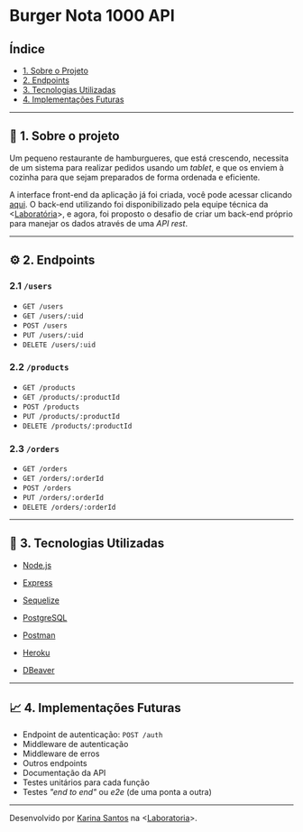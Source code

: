 # Burger Nota 1000 API

## Índice

* [1. Sobre o Projeto](#1-sobre-o-projeto)
* [2. Endpoints](#2-endpoints)
* [3. Tecnologias Utilizadas](#3-tecnologias-utilizadas)
* [4. Implementações Futuras](#4-implementações-futuras)

---

## 📌 1. Sobre o projeto

Um pequeno restaurante de hamburgueres, que está crescendo, necessita de um
sistema para realizar pedidos usando um _tablet_, e que os enviem à
cozinha para que sejam preparados de forma ordenada e eficiente.

A interface front-end da aplicação já foi criada, você pode acessar clicando [aqui](https://burger-nota-1000-karinafs.vercel.app/). O back-end utilizando foi disponibilizado pela equipe técnica da <[Laboratória](https://github.com/Laboratoria)>, e agora, foi proposto o desafio de criar um back-end próprio para manejar os dados através de uma _API rest_.

---

## ⚙️ 2. Endpoints

### 2.1 `/users`

* `GET /users`
* `GET /users/:uid`
* `POST /users`
* `PUT /users/:uid`
* `DELETE /users/:uid`

### 2.2 `/products`

* `GET /products`
* `GET /products/:productId`
* `POST /products`
* `PUT /products/:productId`
* `DELETE /products/:productId`

### 2.3 `/orders`

* `GET /orders`
* `GET /orders/:orderId`
* `POST /orders`
* `PUT /orders/:orderId`
* `DELETE /orders/:orderId`

---

## 🔨 3. Tecnologias Utilizadas

* [Node.js](https://nodejs.org/) 

* [Express](https://expressjs.com/)

* [Sequelize](https://sequelize.org)

* [PostgreSQL](https://www.postgresql.org/docs/)

* [Postman](https://www.getpostman.com)

* [Heroku](https://www.heroku.com)

* [DBeaver](https://dbeaver.io)

---

## 📈 4. Implementações Futuras

* Endpoint de autenticação: `POST /auth`
* Middleware de autenticação
* Middleware de erros
* Outros endpoints
* Documentação da API
* Testes unitários para cada função
* Testes _"end to end"_ ou _e2e_ (de uma ponta a outra)

---

Desenvolvido por [Karina Santos](https://github.com/KarinaFS) na <[Laboratoria](https://github.com/Laboratoria)>.